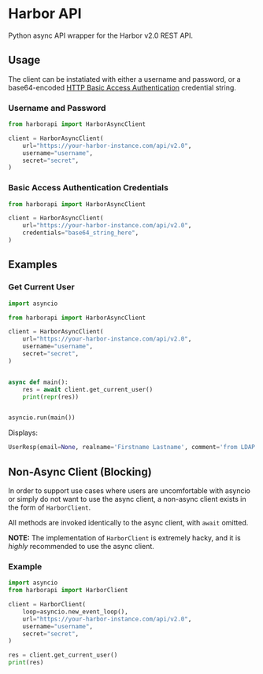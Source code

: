 # Harbor API

Python async API wrapper for the Harbor v2.0 REST API.

## Usage

The client can be instatiated with either a username and password, or a base64-encoded [HTTP Basic Access Authentication](https://en.wikipedia.org/wiki/Basic_access_authentication) credential string.

### Username and Password

```py
from harborapi import HarborAsyncClient

client = HarborAsyncClient(
    url="https://your-harbor-instance.com/api/v2.0",
    username="username",
    secret="secret",
)
```

### Basic Access Authentication Credentials

```py
from harborapi import HarborAsyncClient

client = HarborAsyncClient(
    url="https://your-harbor-instance.com/api/v2.0",
    credentials="base64_string_here",
)
```


## Examples

### Get Current User

```py
import asyncio

from harborapi import HarborAsyncClient

client = HarborAsyncClient(
    url="https://your-harbor-instance.com/api/v2.0",
    username="username",
    secret="secret",
)


async def main():
    res = await client.get_current_user()
    print(repr(res))


asyncio.run(main())
```

Displays:

```py
UserResp(email=None, realname='Firstname Lastname', comment='from LDAP.', user_id=123, username='firstname-lastname', sysadmin_flag=False, admin_role_in_auth=True, oidc_user_meta=None, creation_time=datetime.datetime(2022, 7, 1, 13, 19, 36, 26000, tzinfo=datetime.timezone.utc), update_time=datetime.datetime(2022, 7, 1, 13, 19, 36, 26000, tzinfo=datetime.timezone.utc))
```

## Non-Async Client (Blocking)

In order to support use cases where users are uncomfortable with asyncio or simply do not
want to use the async client, a non-async client exists in the form of `HarborClient`.

All methods are invoked identically to the async client, with `await` omitted.

**NOTE:** The implementation of `HarborClient` is extremely hacky, and it is _highly_ recommended to use the async client.

### Example

```py
import asyncio
from harborapi import HarborClient

client = HarborClient(
    loop=asyncio.new_event_loop(),
    url="https://your-harbor-instance.com/api/v2.0",
    username="username",
    secret="secret",
)

res = client.get_current_user()
print(res)
```